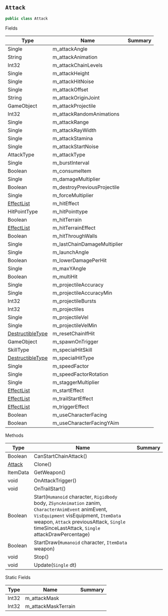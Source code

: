 ## `Attack`

```csharp
public class Attack

```

Fields

| Type | Name | Summary | 
| --- | --- | --- | 
| Single | m_attackAngle |  | 
| String | m_attackAnimation |  | 
| Int32 | m_attackChainLevels |  | 
| Single | m_attackHeight |  | 
| Single | m_attackHitNoise |  | 
| Single | m_attackOffset |  | 
| String | m_attackOriginJoint |  | 
| GameObject | m_attackProjectile |  | 
| Int32 | m_attackRandomAnimations |  | 
| Single | m_attackRange |  | 
| Single | m_attackRayWidth |  | 
| Single | m_attackStamina |  | 
| Single | m_attackStartNoise |  | 
| AttackType | m_attackType |  | 
| Single | m_burstInterval |  | 
| Boolean | m_consumeItem |  | 
| Single | m_damageMultiplier |  | 
| Boolean | m_destroyPreviousProjectile |  | 
| Single | m_forceMultiplier |  | 
| [EffectList](./EffectList.md) | m_hitEffect |  | 
| HitPointType | m_hitPointtype |  | 
| Boolean | m_hitTerrain |  | 
| [EffectList](./EffectList.md) | m_hitTerrainEffect |  | 
| Boolean | m_hitThroughWalls |  | 
| Single | m_lastChainDamageMultiplier |  | 
| Single | m_launchAngle |  | 
| Boolean | m_lowerDamagePerHit |  | 
| Single | m_maxYAngle |  | 
| Boolean | m_multiHit |  | 
| Single | m_projectileAccuracy |  | 
| Single | m_projectileAccuracyMin |  | 
| Int32 | m_projectileBursts |  | 
| Int32 | m_projectiles |  | 
| Single | m_projectileVel |  | 
| Single | m_projectileVelMin |  | 
| [DestructibleType](./DestructibleType.md) | m_resetChainIfHit |  | 
| GameObject | m_spawnOnTrigger |  | 
| SkillType | m_specialHitSkill |  | 
| [DestructibleType](./DestructibleType.md) | m_specialHitType |  | 
| Single | m_speedFactor |  | 
| Single | m_speedFactorRotation |  | 
| Single | m_staggerMultiplier |  | 
| [EffectList](./EffectList.md) | m_startEffect |  | 
| [EffectList](./EffectList.md) | m_trailStartEffect |  | 
| [EffectList](./EffectList.md) | m_triggerEffect |  | 
| Boolean | m_useCharacterFacing |  | 
| Boolean | m_useCharacterFacingYAim |  | 


Methods

| Type | Name | Summary | 
| --- | --- | --- | 
| Boolean | CanStartChainAttack() |  | 
| [Attack](./Attack.md) | Clone() |  | 
| ItemData | GetWeapon() |  | 
| void | OnAttackTrigger() |  | 
| void | OnTrailStart() |  | 
| Boolean | Start(`Humanoid` character, `Rigidbody` body, `ZSyncAnimation` zanim, `CharacterAnimEvent` animEvent, `VisEquipment` visEquipment, `ItemData` weapon, `Attack` previousAttack, `Single` timeSinceLastAttack, `Single` attackDrawPercentage) |  | 
| Boolean | StartDraw(`Humanoid` character, `ItemData` weapon) |  | 
| void | Stop() |  | 
| void | Update(`Single` dt) |  | 


Static Fields

| Type | Name | Summary | 
| --- | --- | --- | 
| Int32 | m_attackMask |  | 
| Int32 | m_attackMaskTerrain |  | 


